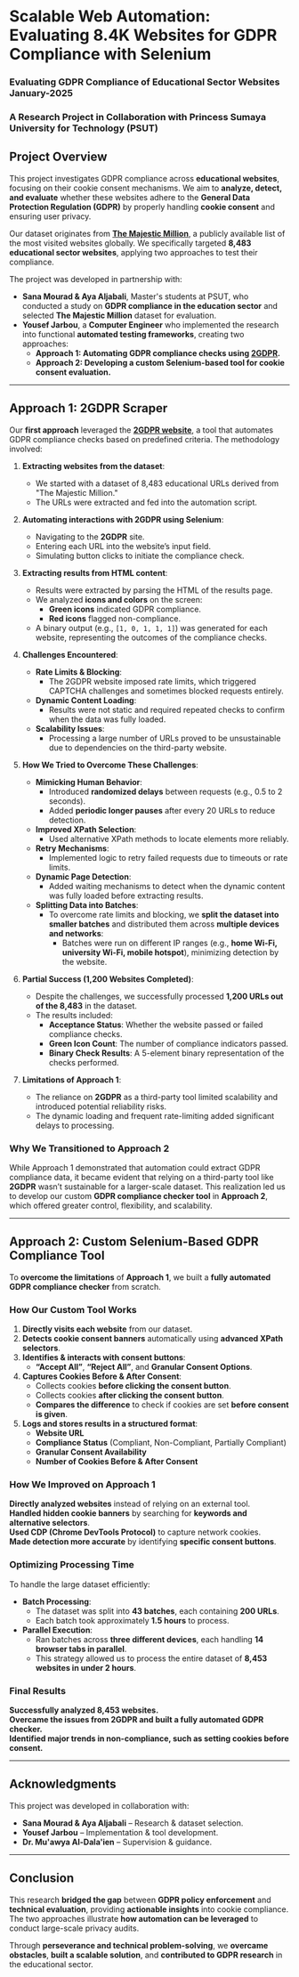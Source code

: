 # **Scalable Web Automation: Evaluating 8.4K Websites for GDPR Compliance with Selenium**
### **Evaluating GDPR Compliance of Educational Sector Websites January-2025**  
### **A Research Project in Collaboration with Princess Sumaya University for Technology (PSUT)**  

## **Project Overview**  
This project investigates GDPR compliance across **educational websites**, focusing on their cookie consent mechanisms. We aim to **analyze, detect, and evaluate** whether these websites adhere to the **General Data Protection Regulation (GDPR)** by properly handling **cookie consent** and ensuring user privacy.

Our dataset originates from [**The Majestic Million**](https://majestic.com/reports/majestic-million?domain=&majesticMillionType=2&tld=paris&oq=&canUseDefault=), a publicly available list of the most visited websites globally. We specifically targeted **8,483 educational sector websites**, applying two approaches to test their compliance.

The project was developed in partnership with:
- **Sana Mourad & Aya Aljabali**, Master's students at PSUT, who conducted a study on **GDPR compliance in the education sector** and selected **The Majestic Million** dataset for evaluation.
- **Yousef Jarbou**, a **Computer Engineer** who implemented the research into functional **automated testing frameworks**, creating two approaches:  
  - **Approach 1: Automating GDPR compliance checks using [2GDPR](https://2gdpr.com/).**
  - **Approach 2: Developing a custom Selenium-based tool for cookie consent evaluation.**

---

## **Approach 1: 2GDPR Scraper**

Our **first approach** leveraged the [**2GDPR website**](https://2gdpr.com/), a tool that automates GDPR compliance checks based on predefined criteria. The methodology involved:

1. **Extracting websites from the dataset**:
   - We started with a dataset of 8,483 educational URLs derived from "The Majestic Million."
   - The URLs were extracted and fed into the automation script.

2. **Automating interactions with 2GDPR using Selenium**:
   - Navigating to the **2GDPR** site.
   - Entering each URL into the website’s input field.
   - Simulating button clicks to initiate the compliance check.

3. **Extracting results from HTML content**:
   - Results were extracted by parsing the HTML of the results page.
   - We analyzed **icons and colors** on the screen:
     - **Green icons** indicated GDPR compliance.
     - **Red icons** flagged non-compliance.
   - A binary output (e.g., `[1, 0, 1, 1, 1]`) was generated for each website, representing the outcomes of the compliance checks.

4. **Challenges Encountered**:
   - **Rate Limits & Blocking**:
     - The 2GDPR website imposed rate limits, which triggered CAPTCHA challenges and sometimes blocked requests entirely.
   - **Dynamic Content Loading**:
     - Results were not static and required repeated checks to confirm when the data was fully loaded.
   - **Scalability Issues**:
     - Processing a large number of URLs proved to be unsustainable due to dependencies on the third-party website.

5. **How We Tried to Overcome These Challenges**:
   - **Mimicking Human Behavior**:
     - Introduced **randomized delays** between requests (e.g., 0.5 to 2 seconds).
     - Added **periodic longer pauses** after every 20 URLs to reduce detection.
   - **Improved XPath Selection**:
     - Used alternative XPath methods to locate elements more reliably.
   - **Retry Mechanisms**:
     - Implemented logic to retry failed requests due to timeouts or rate limits.
   - **Dynamic Page Detection**:
     - Added waiting mechanisms to detect when the dynamic content was fully loaded before extracting results.
   - **Splitting Data into Batches**:
     - To overcome rate limits and blocking, we **split the dataset into smaller batches** and distributed them across **multiple devices and networks**:
       - Batches were run on different IP ranges (e.g., **home Wi-Fi, university Wi-Fi, mobile hotspot**), minimizing detection by the website.

6. **Partial Success (1,200 Websites Completed)**:
   - Despite the challenges, we successfully processed **1,200 URLs out of the 8,483** in the dataset.
   - The results included:
     - **Acceptance Status**: Whether the website passed or failed compliance checks.
     - **Green Icon Count**: The number of compliance indicators passed.
     - **Binary Check Results**: A 5-element binary representation of the checks performed.

7. **Limitations of Approach 1**:
   - The reliance on **2GDPR** as a third-party tool limited scalability and introduced potential reliability risks.
   - The dynamic loading and frequent rate-limiting added significant delays to processing.

### **Why We Transitioned to Approach 2**
While Approach 1 demonstrated that automation could extract GDPR compliance data, it became evident that relying on a third-party tool like **2GDPR** wasn’t sustainable for a larger-scale dataset. This realization led us to develop our custom **GDPR compliance checker tool** in **Approach 2**, which offered greater control, flexibility, and scalability.

---

## **Approach 2: Custom Selenium-Based GDPR Compliance Tool**
To **overcome the limitations** of **Approach 1**, we built a **fully automated GDPR compliance checker** from scratch.  

### **How Our Custom Tool Works**
1. **Directly visits each website** from our dataset.
2. **Detects cookie consent banners** automatically using **advanced XPath selectors**.
3. **Identifies & interacts with consent buttons**:
   - **“Accept All”**, **“Reject All”**, and **Granular Consent Options**.
4. **Captures Cookies Before & After Consent**:
   - Collects cookies **before clicking the consent button**.
   - Collects cookies **after clicking the consent button**.
   - **Compares the difference** to check if cookies are set **before consent is given**.
5. **Logs and stores results in a structured format**:
   - **Website URL**
   - **Compliance Status** (Compliant, Non-Compliant, Partially Compliant)
   - **Granular Consent Availability**
   - **Number of Cookies Before & After Consent**

### **How We Improved on Approach 1**
 **Directly analyzed websites** instead of relying on an external tool.  
 **Handled hidden cookie banners** by searching for **keywords and alternative selectors**.  
 **Used CDP (Chrome DevTools Protocol)** to capture network cookies.  
 **Made detection more accurate** by identifying **specific consent buttons**.  

### **Optimizing Processing Time**
To handle the large dataset efficiently:
- **Batch Processing**:
  - The dataset was split into **43 batches**, each containing **200 URLs**.
  - Each batch took approximately **1.5 hours** to process.
- **Parallel Execution**:
  - Ran batches across **three different devices**, each handling **14 browser tabs in parallel**.
  - This strategy allowed us to process the entire dataset of **8,453 websites in under 2 hours**.

### **Final Results**
 **Successfully analyzed 8,453 websites.**  
 **Overcame the issues from 2GDPR and built a fully automated GDPR checker.**  
 **Identified major trends in non-compliance, such as setting cookies before consent.**  

---

## **Acknowledgments**
This project was developed in collaboration with:
- **Sana Mourad & Aya Aljabali** – Research & dataset selection.
- **Yousef Jarbou** – Implementation & tool development.
- **Dr. Mu'awya Al-Dala'ien** – Supervision & guidance.

---

## **Conclusion**
This research **bridged the gap** between **GDPR policy enforcement** and **technical evaluation**, providing **actionable insights** into cookie compliance. The two approaches illustrate **how automation can be leveraged** to conduct large-scale privacy audits.

Through **perseverance and technical problem-solving**, we **overcame obstacles**, **built a scalable solution**, and **contributed to GDPR research** in the educational sector.
